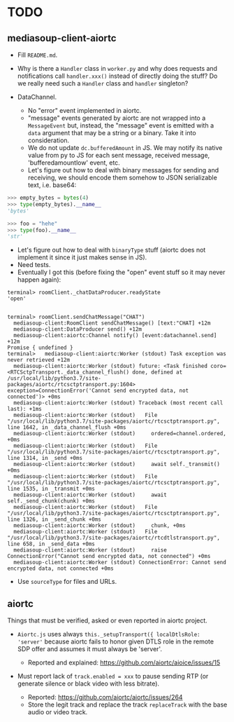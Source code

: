 # TODO

## mediasoup-client-aiortc

* Fill `README.md`.

* Why is there a `Handler` class in `worker.py` and why does requests and notifications call `handler.xxx()` instead of directly doing the stuff? Do we really need such a `Handler` class and `handler` singleton?

* DataChannel.
  - No "error" event implemented in aiortc.
  - "message" events generated by aiortc are not wrapped into a `MessageEvent` but, instead, the "message" event is emitted with a `data` argument that may be a string or a binary. Take it into consideration.
  - We do not update `dc.bufferedAmount` in JS. We may notify its native value from py to JS for each sent message, received message, 'bufferedamountlow' event, etc. 
  - Let's figure out how to deal with binary messages for sending and receiving, we should encode them somehow to JSON serializable text, i.e. base64:

```python
>>> empty_bytes = bytes(4)
>>> type(empty_bytes).__name__
'bytes'

>>> foo = "hehe"
>>> type(foo).__name__
'str'
```

  - Let's figure out how to deal with `binaryType` stuff (aiortc does not implement it since it just makes sense in JS).
  - Need tests.
  - Eventually I got this (before fixing the "open" event stuff so it may never happen again):

```
terminal> roomClient._chatDataProducer.readyState
'open'


terminal> roomClient.sendChatMessage("CHAT")
  mediasoup-client:RoomClient sendChatMessage() [text:"CHAT] +12m
  mediasoup-client:DataProducer send() +12m
  mediasoup-client:aiortc:Channel notify() [event:datachannel.send] +12m
Promise { undefined }
terminal>   mediasoup-client:aiortc:Worker (stdout) Task exception was never retrieved +12m
  mediasoup-client:aiortc:Worker (stdout) future: <Task finished coro=<RTCSctpTransport._data_channel_flush() done, defined at /usr/local/lib/python3.7/site-packages/aiortc/rtcsctptransport.py:1604> exception=ConnectionError('Cannot send encrypted data, not connected')> +0ms
  mediasoup-client:aiortc:Worker (stdout) Traceback (most recent call last): +1ms
  mediasoup-client:aiortc:Worker (stdout)   File "/usr/local/lib/python3.7/site-packages/aiortc/rtcsctptransport.py", line 1642, in _data_channel_flush +0ms
  mediasoup-client:aiortc:Worker (stdout)     ordered=channel.ordered, +0ms
  mediasoup-client:aiortc:Worker (stdout)   File "/usr/local/lib/python3.7/site-packages/aiortc/rtcsctptransport.py", line 1314, in _send +0ms
  mediasoup-client:aiortc:Worker (stdout)     await self._transmit() +0ms
  mediasoup-client:aiortc:Worker (stdout)   File "/usr/local/lib/python3.7/site-packages/aiortc/rtcsctptransport.py", line 1535, in _transmit +0ms
  mediasoup-client:aiortc:Worker (stdout)     await self._send_chunk(chunk) +0ms
  mediasoup-client:aiortc:Worker (stdout)   File "/usr/local/lib/python3.7/site-packages/aiortc/rtcsctptransport.py", line 1326, in _send_chunk +0ms
  mediasoup-client:aiortc:Worker (stdout)     chunk, +0ms
  mediasoup-client:aiortc:Worker (stdout)   File "/usr/local/lib/python3.7/site-packages/aiortc/rtcdtlstransport.py", line 658, in _send_data +0ms
  mediasoup-client:aiortc:Worker (stdout)     raise ConnectionError("Cannot send encrypted data, not connected") +0ms
  mediasoup-client:aiortc:Worker (stdout) ConnectionError: Cannot send encrypted data, not connected +0ms
```


* Use `sourceType` for files and URLs.


## aiortc

Things that must be verified, asked or even reported in aiortc project.

* `Aiortc.js` uses always `this._setupTransport({ localDtlsRole: 'server'` because aiortc fails to honor given DTLS role in the remote SDP offer and assumes it must always be 'server'.
  - Reported and explained: https://github.com/aiortc/aioice/issues/15

* Must report lack of `track.enabled = xxx` to pause sending RTP (or generate silence or black video with less bitrate).
  - Reported: https://github.com/aiortc/aiortc/issues/264
  - Store the legit track and replace the track `replaceTrack` with the base audio or video track.

